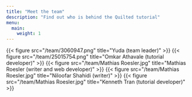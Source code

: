 ```yaml
---
title: "Meet the team"
description: "Find out who is behind the Quilted tutorial" 
menu:
  main:
    weight: 1
---
```

{{< figure src="/team/3060947.png" title="Yuda (team leader)" >}}
{{< figure src="/team/25015754.png" title="Omkar Athavale (tutorial developer)" >}}
{{< figure src="/team/Mathias Roesler.jpg" title="Mathias Roesler (writer and web developer)" >}}
{{< figure src="/team/Mathias Roesler.jpg" title="Niloofar Shahidi (writer)" >}}
{{< figure src="/team/Mathias Roesler.jpg" title="Kenneth Tran (tutorial developer)" >}}
